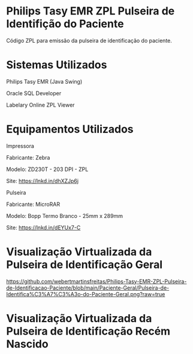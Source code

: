 # Philips Tasy EMR ZPL Pulseira de Identifição do Paciente
Código ZPL para emissão da pulseira de identificação do paciente.

# Sistemas Utilizados
Philips Tasy EMR (Java Swing)

Oracle SQL Developer

Labelary Online ZPL Viewer

# Equipamentos Utilizados
Impressora



Fabricante: Zebra

Modelo: ZD230T - 203 DPI - ZPL

Site: https://lnkd.in/dhXZJp6j

Pulseira


Fabricante: MicroRAR

Modelo: Bopp Termo Branco - 25mm x 289mm

Site: https://lnkd.in/dEYUx7-C

# Visualização Virtualizada da Pulseira de Identificação Geral
https://github.com/webertmartinsfreitas/Philips-Tasy-EMR-ZPL-Pulseira-de-Identificacao-Paciente/blob/main/Paciente-Geral/Pulseira-de-Identifica%C3%A7%C3%A3o-do-Paciente-Geral.png?raw=true


# Visualização Virtualizada da Pulseira de Identificação Recém Nascido
